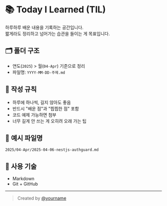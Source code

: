 # 📚 Today I Learned (TIL)

하루하루 배운 내용을 기록하는 공간입니다.  
짧게라도 정리하고 넘어가는 습관을 들이는 게 목표입니다.

## 🗂️ 폴더 구조
- 연도(`2025`) > 월(`04-Apr`) 기준으로 정리
- 파일명: `YYYY-MM-DD-주제.md`

## 📌 작성 규칙
- 하루에 하나씩, 길지 않아도 좋음
- 반드시 "배운 점"과 "찝찝한 점" 포함
- 코드 예제 가능하면 첨부
- 너무 길게 안 쓰는 게 오히려 오래 가는 팁

## 🧱 예시 파일명
```
2025/04-Apr/2025-04-06-nestjs-authguard.md
```

## 🧩 사용 기술
- Markdown
- Git + GitHub

---

> Created by [@yourname](https://github.com/yourname)
